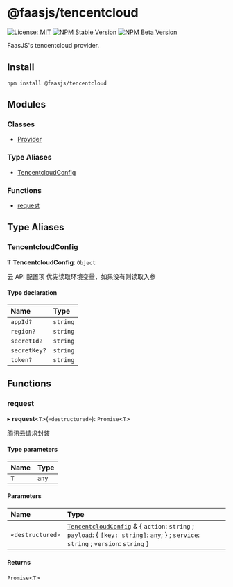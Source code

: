 # @faasjs/tencentcloud

[![License: MIT](https://img.shields.io/npm/l/@faasjs/tencentcloud.svg)](https://github.com/faasjs/faasjs/blob/main/packages/faasjs/tencentcloud/LICENSE)
[![NPM Stable Version](https://img.shields.io/npm/v/@faasjs/tencentcloud/stable.svg)](https://www.npmjs.com/package/@faasjs/tencentcloud)
[![NPM Beta Version](https://img.shields.io/npm/v/@faasjs/tencentcloud/beta.svg)](https://www.npmjs.com/package/@faasjs/tencentcloud)

FaasJS's tencentcloud provider.

## Install

    npm install @faasjs/tencentcloud

## Modules

### Classes

- [Provider](classes/Provider.md)

### Type Aliases

- [TencentcloudConfig](#tencentcloudconfig)

### Functions

- [request](#request)

## Type Aliases

### TencentcloudConfig

Ƭ **TencentcloudConfig**: `Object`

云 API 配置项
优先读取环境变量，如果没有则读取入参

#### Type declaration

| Name | Type |
| :------ | :------ |
| `appId?` | `string` |
| `region?` | `string` |
| `secretId?` | `string` |
| `secretKey?` | `string` |
| `token?` | `string` |

## Functions

### request

▸ **request**<`T`\>(`«destructured»`): `Promise`<`T`\>

腾讯云请求封装

#### Type parameters

| Name | Type |
| :------ | :------ |
| `T` | `any` |

#### Parameters

| Name | Type |
| :------ | :------ |
| `«destructured»` | [`TencentcloudConfig`](#tencentcloudconfig) & { `action`: `string` ; `payload`: { `[key: string]`: `any`;  } ; `service`: `string` ; `version`: `string`  } |

#### Returns

`Promise`<`T`\>
